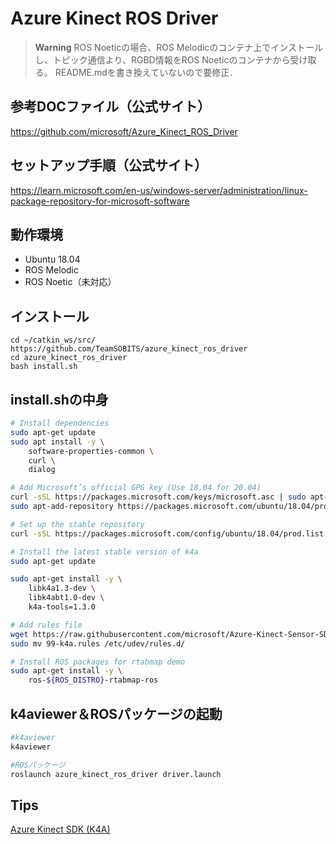 # Azure Kinect ROS Driver

> **Warning**
> ROS Noeticの場合、ROS Melodicのコンテナ上でインストールし、トピック通信より、RGBD情報をROS Noeticのコンテナから受け取る。
> README.mdを書き換えていないので要修正．

## 参考DOCファイル（公式サイト）
https://github.com/microsoft/Azure_Kinect_ROS_Driver

## セットアップ手順（公式サイト）
https://learn.microsoft.com/en-us/windows-server/administration/linux-package-repository-for-microsoft-software

## 動作環境
- Ubuntu 18.04
- ROS Melodic
- ROS Noetic（未対応）

## インストール

```
cd ~/catkin_ws/src/
https://github.com/TeamSOBITS/azure_kinect_ros_driver
cd azure_kinect_ros_driver
bash install.sh
```

## install.shの中身

``` bash
# Install dependencies
sudo apt-get update
sudo apt install -y \
    software-properties-common \
    curl \
    dialog

# Add Microsoft’s official GPG key (Use 18.04 for 20.04)
curl -sSL https://packages.microsoft.com/keys/microsoft.asc | sudo apt-key add -
sudo apt-add-repository https://packages.microsoft.com/ubuntu/18.04/prod

# Set up the stable repository
curl -sSL https://packages.microsoft.com/config/ubuntu/18.04/prod.list | sudo tee /etc/apt/sources.list.d/microsoft-prod.list

# Install the latest stable version of k4a
sudo apt-get update

sudo apt-get install -y \
    libk4a1.3-dev \
    libk4abt1.0-dev \
    k4a-tools=1.3.0

# Add rules file
wget https://raw.githubusercontent.com/microsoft/Azure-Kinect-Sensor-SDK/develop/scripts/99-k4a.rules
sudo mv 99-k4a.rules /etc/udev/rules.d/

# Install ROS packages for rtabmap demo
sudo apt-get install -y \
    ros-${ROS_DISTRO}-rtabmap-ros
```

## k4aviewer＆ROSパッケージの起動
``` bash
#k4aviewer
k4aviewer
```

``` bash
#ROSパッケージ
roslaunch azure_kinect_ros_driver driver.launch
```

## Tips
[Azure Kinect SDK (K4A)](https://github.com/microsoft/Azure-Kinect-Sensor-SDK)

